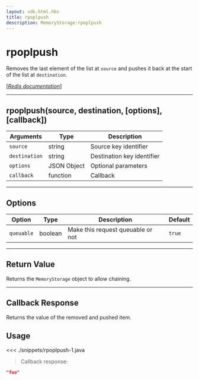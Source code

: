 ```yaml
---
layout: sdk.html.hbs
title: rpoplpush
description: MemoryStorage:rpoplpush
---
```


# rpoplpush

Removes the last element of the list at `source` and pushes it back at the start of the list at `destination`.

[[_Redis documentation_]](https://redis.io/commands/rpoplpush)

---

## rpoplpush(source, destination, [options], [callback])

| Arguments     | Type        | Description                |
| ------------- | ----------- | -------------------------- |
| `source`      | string      | Source key identifier      |
| `destination` | string      | Destination key identifier |
| `options`     | JSON Object | Optional parameters        |
| `callback`    | function    | Callback                   |

---

## Options

| Option     | Type    | Description                       | Default |
| ---------- | ------- | --------------------------------- | ------- |
| `queuable` | boolean | Make this request queuable or not | `true`  |

---

## Return Value

Returns the `MemoryStorage` object to allow chaining.

---

## Callback Response

Returns the value of the removed and pushed item.

## Usage

<<< ./snippets/rpoplpush-1.java

> Callback response:

```json
"foo"
```
